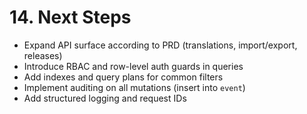 # 14. Next Steps

- Expand API surface according to PRD (translations, import/export, releases)
- Introduce RBAC and row-level auth guards in queries
- Add indexes and query plans for common filters
- Implement auditing on all mutations (insert into `event`)
- Add structured logging and request IDs
